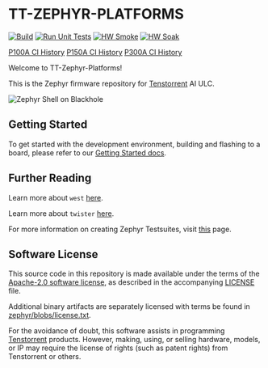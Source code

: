 # TT-ZEPHYR-PLATFORMS

[![Build](https://github.com/tenstorrent/tt-zephyr-platforms/actions/workflows/build-fw.yml/badge.svg?branch=main)](https://github.com/tenstorrent/tt-zephyr-platforms/actions/workflows/build-fw.yml)
[![Run Unit Tests](https://github.com/tenstorrent/tt-zephyr-platforms/actions/workflows/run-unit-tests.yml/badge.svg?branch=main)](https://github.com/tenstorrent/tt-zephyr-platforms/actions/workflows/run-unit-tests.yml)
[![HW Smoke](https://github.com/tenstorrent/tt-zephyr-platforms/actions/workflows/hardware-smoke.yml/badge.svg?branch=main)](https://github.com/tenstorrent/tt-zephyr-platforms/actions/workflows/hardware-smoke.yml)
[![HW Soak](https://github.com/tenstorrent/tt-zephyr-platforms/actions/workflows/hardware-long.yml/badge.svg?branch=main)](https://github.com/tenstorrent/tt-zephyr-platforms/actions/workflows/hardware-long.yml)

[P100A CI History](https://docs.tenstorrent.com/tt-zephyr-platforms/p100a_ci_stats.html)
[P150A CI History](https://docs.tenstorrent.com/tt-zephyr-platforms/p150a_ci_stats.html)
[P300A CI History](https://docs.tenstorrent.com/tt-zephyr-platforms/p300a_ci_stats.html)

Welcome to TT-Zephyr-Platforms!

This is the Zephyr firmware repository for [Tenstorrent](https://tenstorrent.com) AI ULC.

![Zephyr Shell on Blackhole](./doc/img/shell.gif)

## Getting Started

To get started with the development environment, building and flashing to a board, please refer to our [Getting Started docs](https://docs.tenstorrent.com/tt-zephyr-platforms/develop/getting_started/index.html).

## Further Reading

Learn more about `west`
[here](https://docs.zephyrproject.org/latest/develop/west/index.html).

Learn more about `twister`
[here](https://docs.zephyrproject.org/latest/develop/test/twister.html).

For more information on creating Zephyr Testsuites, visit
[this](https://docs.zephyrproject.org/latest/develop/test/ztest.html) page.

## Software License

This source code in this repository is made available under the terms of the
[Apache-2.0 software license](https://www.apache.org/licenses/LICENSE-2.0), as described in the
accompanying [LICENSE](LICENSE) file.

Additional binary artifacts are separately licensed with terms be found in
[zephyr/blobs/license.txt](zephyr/blobs/license.txt).

For the avoidance of doubt, this software assists in programming
[Tenstorrent](https://tenstorrent.com) products. However, making, using, or selling hardware,
models, or IP may require the license of rights (such as patent rights) from Tenstorrent or
others.
